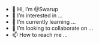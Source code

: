 - 👋 Hi, I’m @Swarup
- 👀 I’m interested in ...
- 🌱 I’m currently learning ...
- 💞️ I’m looking to collaborate on ...
- 📫 How to reach me ...

<!---
SwarupYonX/SwarupYonX is a ✨ special ✨ repository because its `README.md` (this file) appears on your GitHub profile.
You can click the Preview link to take a look at your changes.
--->
